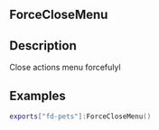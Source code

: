 ## ForceCloseMenu

## Description

Close actions menu forcefulyl

## Examples

```lua
exports["fd-pets"]:ForceCloseMenu()
```
